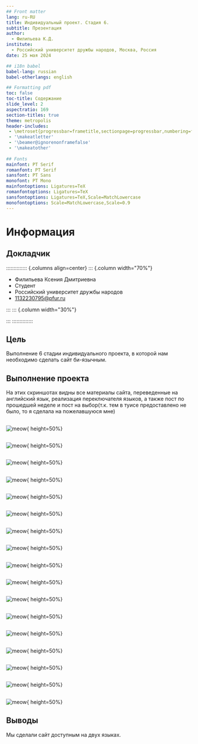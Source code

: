 ```yaml
---
## Front matter
lang: ru-RU
title: Индивидуальный проект. Стадия 6.
subtitle: Презентация
author:
  - Филипьева К.Д.
institute:
  - Российский университет дружбы народов, Москва, Россия
date: 25 мая 2024

## i18n babel
babel-lang: russian
babel-otherlangs: english

## Formatting pdf
toc: false
toc-title: Содержание
slide_level: 2
aspectratio: 169
section-titles: true
theme: metropolis
header-includes:
 - \metroset{progressbar=frametitle,sectionpage=progressbar,numbering=fraction}
 - '\makeatletter'
 - '\beamer@ignorenonframefalse'
 - '\makeatother'
 
## Fonts
mainfont: PT Serif
romanfont: PT Serif
sansfont: PT Sans
monofont: PT Mono
mainfontoptions: Ligatures=TeX
romanfontoptions: Ligatures=TeX
sansfontoptions: Ligatures=TeX,Scale=MatchLowercase
monofontoptions: Scale=MatchLowercase,Scale=0.9
---
```


# Информация

## Докладчик

:::::::::::::: {.columns align=center}
::: {.column width="70%"}

  * Филипьева Ксения Дмитриевна
  * Студент
  * Российский университет дружбы народов
  * [1132230795@pfur.ru](mailto:1132230795@pfur.ru)

:::
::: {.column width="30%"}

:::
::::::::::::::

## Цель

Выполнение 6 стадии индивидуального проекта, в которой нам необходимо сделать сайт би-язычным.


## Выполнение проекта
На этих скриншотах видны все материалы сайта, переведенные на английский язык, реализация переключателя языков, а также пост по прошедшей неделе и пост на выбор(т.к. тем в туисе предоставлено не было, то я сделала на пожелавшуюся мне) 

## 
![meow](image/p6p2.png){ height=50%}

##
![meow](image/p6p3.png){ height=50%}

##
![meow](image/p6p4.png){ height=50%}

##
![meow](image/p6p5.png){ height=50%}

##
![meow](image/p6p6.png){ height=50%}

##
![meow](image/p6p7.png){ height=50%}

##
![meow](image/p6p8.png){ height=50%}

##
![meow](image/p6p9.png){ height=50%}

##
![meow](image/p6p10.png){ height=50%}

##
![meow](image/p6p11.png){ height=50%}

##
![meow](image/p6p12.png){ height=50%}

##
![meow](image/p6p13.png){ height=50%}

##
![meow](image/p6p14.png){ height=50%}

##
![meow](image/p6p15.png){ height=50%}

##
![meow](image/p6p16.png){ height=50%}

##
![meow](image/p6p17.png){ height=50%}

##
![meow](image/p6p18.png){ height=50%}



## Выводы

Мы сделали сайт доступным на двух языках.
